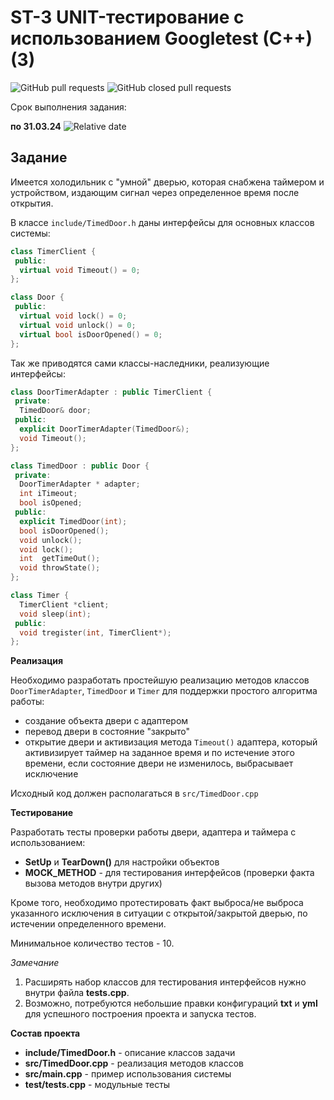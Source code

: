 # ST-3 UNIT-тестирование с использованием Googletest (C++) (3)


![GitHub pull requests](https://img.shields.io/github/issues-pr/UNN-CS/ST-3)
![GitHub closed pull requests](https://img.shields.io/github/issues-pr-closed/UNN-CS/ST-3)

Срок выполнения задания:

**по 31.03.24** ![Relative date](https://img.shields.io/date/1711918800)


## Задание

Имеется холодильник с "умной" дверью, которая снабжена таймером и устройством, издающим сигнал через определенное время после открытия. 

В классе `include/TimedDoor.h` даны интерфейсы для основных классов системы:

```c++
class TimerClient {
 public:
  virtual void Timeout() = 0;
};

class Door {
 public:
  virtual void lock() = 0;
  virtual void unlock() = 0;
  virtual bool isDoorOpened() = 0;
};
```

Так же приводятся сами классы-наследники, реализующие интерфейсы:

```c++
class DoorTimerAdapter : public TimerClient {
 private:
  TimedDoor& door;
 public:
  explicit DoorTimerAdapter(TimedDoor&);
  void Timeout();
};

class TimedDoor : public Door {
 private:
  DoorTimerAdapter * adapter;
  int iTimeout;
  bool isOpened;
 public:
  explicit TimedDoor(int);
  bool isDoorOpened();
  void unlock();
  void lock();
  int  getTimeOut();
  void throwState();
};

class Timer {
  TimerClient *client;
  void sleep(int);
 public:
  void tregister(int, TimerClient*);
};
``` 

**Реализация**

Необходимо разработать простейшую реализацию методов классов `DoorTimerAdapter`, `TimedDoor` и `Timer` для поддержки простого алгоритма работы:

- создание объекта двери с адаптером
- перевод двери в состояние "закрыто"
- открытие двери и активизация метода `Timeout()` адаптера, который активизирует таймер на заданное время и по истечение этого времени, если состояние двери не изменилось, выбрасывает исключение

Исходный код должен располагаться в `src/TimedDoor.cpp`


**Тестирование**

Разработать тесты проверки работы двери, адаптера и таймера с использованием:

- **SetUp** и **TearDown()** для настройки объектов
- **MOCK_METHOD** - для тестирования интерфейсов (проверки факта вызова методов внутри других)

Кроме того, необходимо протестировать факт выброса/не выброса указанного исключения в ситуации с открытой/закрытой дверью, по истечении определенного времени.

Минимальное количество тестов - 10.

*Замечание*

1. Расширять набор классов для тестирования интерфейсов нужно внутри файла **tests.cpp**.
2. Возможно, потребуются небольшие правки конфигураций **txt** и **yml** для успешного построения проекта и запуска тестов.


**Состав проекта**

- **include/TimedDoor.h** - описание классов задачи
- **src/TimedDoor.cpp** - реализация методов классов
- **src/main.cpp** - пример использования системы
- **test/tests.cpp** - модульные тесты 




 


